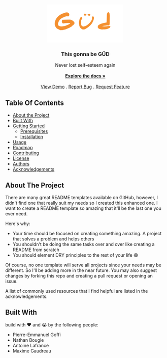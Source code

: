 <br/>
<p align="center">
  <a href="https://github.com/nath1416/hackathon2023">
    <img src="images/logo.png" alt="Logo" width="240" height="120">
  </a>

  <h3 align="center">This gonna be GÜD</h3>

  <p align="center">
    Never lost self-esteem again
    <br/>
    <br/>
    <a href="https://github.com/nath1416/hackathon2023"><strong>Explore the docs »</strong></a>
    <br/>
    <br/>
    <a href="https://github.com/nath1416/hackathon2023">View Demo</a>
    .
    <a href="https://github.com/nath1416/hackathon2023/issues">Report Bug</a>
    .
    <a href="https://github.com/nath1416/hackathon2023/issues">Request Feature</a>
  </p>
</p>

## Table Of Contents

- [About the Project](#about-the-project)
- [Built With](#built-with)
- [Getting Started](#getting-started)
  - [Prerequisites](#prerequisites)
  - [Installation](#installation)
- [Usage](#usage)
- [Roadmap](#roadmap)
- [Contributing](#contributing)
- [License](#license)
- [Authors](#authors)
- [Acknowledgements](#acknowledgements)

## About The Project

There are many great README templates available on GitHub, however, I didn't find one that really suit my needs so I created this enhanced one. I want to create a README template so amazing that it'll be the last one you ever need.

Here's why:

- Your time should be focused on creating something amazing. A project that solves a problem and helps others
- You shouldn't be doing the same tasks over and over like creating a README from scratch
- You should element DRY principles to the rest of your life :smile:

Of course, no one template will serve all projects since your needs may be different. So I'll be adding more in the near future. You may also suggest changes by forking this repo and creating a pull request or opening an issue.

A list of commonly used resources that I find helpful are listed in the acknowledgements.

## Built With

build with ❤️ and 😭 by the following people:

- Pierre-Emmanuel Goffi
- Nathan Bougie
- Antoine Lafrance
- Maxime Gaudreau


